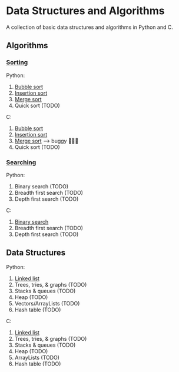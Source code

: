 # Data Structures and Algorithms

A collection of basic data structures and algorithms in Python and C.

## Algorithms
### [Sorting](https://github.com/breakthatbass/data_structures_and_algorithms/tree/master/sorting)
Python:
1. [Bubble sort](https://github.com/breakthatbass/data_structures_and_algorithms/blob/master/sorting/bubble_sort.py)
2. [Insertion sort](https://github.com/breakthatbass/data_structures_and_algorithms/blob/master/sorting/insertion_sort.c)
3. [Merge sort](https://github.com/breakthatbass/data_structures_and_algorithms/blob/master/sorting/merge_sort.py)
4. Quick sort (TODO)

C:
1. [Bubble sort](https://github.com/breakthatbass/data_structures_and_algorithms/blob/master/sorting/bubble_sort.c)
2. [Insertion sort](https://github.com/breakthatbass/data_structures_and_algorithms/blob/master/sorting/insertion_sort.c)
3. [Merge sort](https://github.com/breakthatbass/data_structures_and_algorithms/blob/master/sorting/merge_sort.c) --> buggy 🦟🦟🦟
4. Quick sort (TODO)

### [Searching](https://github.com/breakthatbass/data_structures_and_algorithms/tree/master/searching)
Python:
1. Binary search (TODO)
2. Breadth first search (TODO)
3. Depth first search (TODO)

C:
1. [Binary search](https://github.com/breakthatbass/data_structures_and_algorithms/blob/master/searching/binary_search.c)
2. Breadth first search (TODO)
3. Depth first search (TODO)

## Data Structures
Python:
  1. [Linked list](https://github.com/breakthatbass/data_structures_and_algorithms/blob/master/linkedlists/linkedlist.py)
  2. Trees, tries, & graphs (TODO)
  3. Stacks & queues (TODO)
  4. Heap (TODO)
  5. Vectors/ArrayLists (TODO)
  6. Hash table (TODO)

C:
1. [Linked list](https://github.com/breakthatbass/data_structures_and_algorithms/blob/master/linkedlists/linkedlist.c)
2. Trees, tries, & graphs (TODO)
3. Stacks & queues (TODO)
4. Heap (TODO)
5. ArrayLists (TODO)
6. Hash table (TODO)
